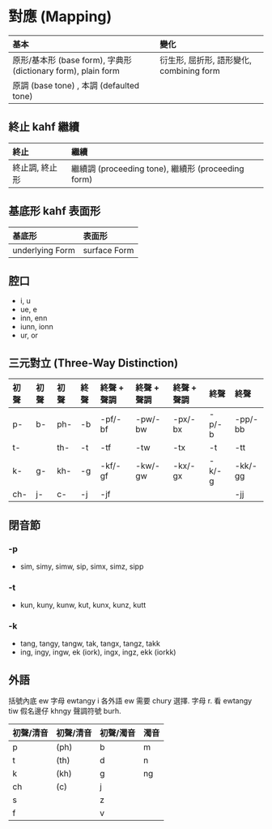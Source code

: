 # 對應 (Mapping)

| 基本 | 變化 |
| :--- | :--- |
| 原形/基本形 (base form), 字典形 (dictionary form), plain form | 衍生形, 屈折形, 語形變化, combining form |
| 原調 (base tone) , 本調 (defaulted tone) ||

## 終止 kahf 繼續

| 終止 | 繼續 |
| :--- | :--- |
| 終止調, 終止形 | 繼續調 (proceeding tone), 繼續形 (proceeding form) |

## 基底形 kahf 表面形

| 基底形 | 表面形 |
| :--- | :--- |
| underlying Form | surface Form |

## 腔口

* i, u
* ue, e
* inn, enn
* iunn, ionn
* ur, or

## 三元對立 (Three-Way Distinction)

| 初聲 | 初聲 | 初聲 | 終聲 | 終聲 + 聲調 | 終聲 + 聲調 | 終聲 + 聲調 | 終聲 | 終聲 |
| :--- | :--- | :--- | :--- | :--- | :--- | :--- | :--- | :--- |
| p- | b- | ph- | -b | -pf/-bf | -pw/-bw | -px/-bx | -p/-b | -pp/-bb |
| t- || th- | -t | -tf | -tw | -tx | -t | -tt |
| k- | g- | kh- | -g | -kf/-gf | -kw/-gw | -kx/-gx | -k/-g | -kk/-gg |
| ch- | j- | c- | -j | -jf |||| -jj |

## 閉音節

### -p

* sim, simy, simw, sip, simx, simz, sipp

### -t

* kun, kuny, kunw, kut, kunx, kunz, kutt

### -k

* tang, tangy, tangw, tak, tangx, tangz, takk
* ing, ingy, ingw, ek (iork), ingx, ingz, ekk (iorkk)

## 外語

括號內底 ew 字母 ewtangy i 各外語 ew 需要 chury 選擇. 字母 r. 看 ewtangy tiw 假名邊仔 khngy 聲調符號 burh.

| 初聲/清音 | 初聲/清音 | 初聲/濁音 | 濁音 |
| :--- | :--- | :--- | :--- |
| p | (ph) | b | m |
| t | (th) | d | n |
| k | (kh) | g | ng |
| ch | (c) | j ||
| s || z ||
| f || v ||
